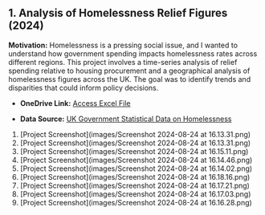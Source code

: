 ## 1. Analysis of Homelessness Relief Figures (2024)
**Motivation:** Homelessness is a pressing social issue, and I wanted to understand how government spending impacts homelessness rates across different regions. This project involves a time-series analysis of relief spending relative to housing procurement and a geographical analysis of homelessness figures across the UK. The goal was to identify trends and disparities that could inform policy decisions. 

- **OneDrive Link:**
  [Access Excel File](https://onedrive.live.com/personal/c88ea4021b131a70/_layouts/15/Doc.aspx?resid=C88EA4021B131A70!s4ba9686b3553450bb4dc9e1c5d18dffe&cid=c88ea4021b131a70&migratedtospo=true&app=Excel)

- **Data Source:**
  [UK Government Statistical Data on Homelessness](https://www.gov.uk/government/statistical-data-sets/live-tables-on-homelessness)


1. [Project Screenshot](images/Screenshot 2024-08-24 at 16.13.31.png)
2. [Project Screenshot](images/Screenshot 2024-08-24 at 16.13.31.png)
3. [Project Screenshot](images/Screenshot 2024-08-24 at 16.15.11.png)
4. [Project Screenshot](images/Screenshot 2024-08-24 at 16.14.46.png)
5. [Project Screenshot](images/Screenshot 2024-08-24 at 16.14.02.png)
6. [Project Screenshot](images/Screenshot 2024-08-24 at 16.18.16.png)
7. [Project Screenshot](images/Screenshot 2024-08-24 at 16.17.21.png)
8. [Project Screenshot](images/Screenshot 2024-08-24 at 16.17.03.png)
9. [Project Screenshot](images/Screenshot 2024-08-24 at 16.16.28.png)
